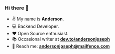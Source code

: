 ### Hi there 👋

- ✌ My name is **Anderson**.
- 💻 Backend Developer.
- ❤️ Open Source enthusiast.
- 📚 Occasional writer at **[dev.to/andersonjoseph](https://dev.to/andersonjoseph)**
- 🔗 Reach me: **[andersonjoseph@mailfence.com](mailto:andersonjoseph@mailfence.com)**
